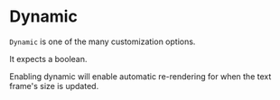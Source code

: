# Dynamic

`Dynamic` is one of the many customization options.

It expects a boolean.

Enabling dynamic will enable automatic re-rendering for when the text frame's size is updated.
